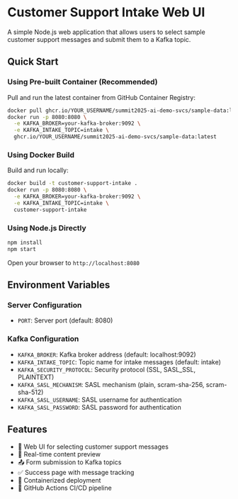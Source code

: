 # Customer Support Intake Web UI

A simple Node.js web application that allows users to select sample customer support messages and submit them to a Kafka topic.

## Quick Start

### Using Pre-built Container (Recommended)

Pull and run the latest container from GitHub Container Registry:

```bash
docker pull ghcr.io/YOUR_USERNAME/summit2025-ai-demo-svcs/sample-data:latest
docker run -p 8080:8080 \
  -e KAFKA_BROKER=your-kafka-broker:9092 \
  -e KAFKA_INTAKE_TOPIC=intake \
  ghcr.io/YOUR_USERNAME/summit2025-ai-demo-svcs/sample-data:latest
```

### Using Docker Build

Build and run locally:

```bash
docker build -t customer-support-intake .
docker run -p 8080:8080 \
  -e KAFKA_BROKER=your-kafka-broker:9092 \
  -e KAFKA_INTAKE_TOPIC=intake \
  customer-support-intake
```

### Using Node.js Directly

```bash
npm install
npm start
```

Open your browser to `http://localhost:8080`

## Environment Variables

### Server Configuration
- `PORT`: Server port (default: 8080)

### Kafka Configuration
- `KAFKA_BROKER`: Kafka broker address (default: localhost:9092)
- `KAFKA_INTAKE_TOPIC`: Topic name for intake messages (default: intake)
- `KAFKA_SECURITY_PROTOCOL`: Security protocol (SSL, SASL_SSL, PLAINTEXT)
- `KAFKA_SASL_MECHANISM`: SASL mechanism (plain, scram-sha-256, scram-sha-512)
- `KAFKA_SASL_USERNAME`: SASL username for authentication
- `KAFKA_SASL_PASSWORD`: SASL password for authentication

## Features

- 📧 Web UI for selecting customer support messages
- 🔄 Real-time content preview
- 📤 Form submission to Kafka topics
- ✅ Success page with message tracking
- 🐳 Containerized deployment
- 🚀 GitHub Actions CI/CD pipeline
